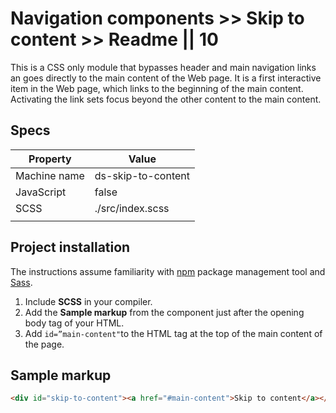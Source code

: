 # Navigation components >> Skip to content >> Readme || 10

This is a CSS only module that bypasses header and main navigation links an goes directly to the main content of the Web page. It is a first interactive item in the Web page, which links to the beginning of the main content. Activating the link sets focus beyond the other content to the main content.

## Specs

| Property | Value |
| --- | --- |
| Machine name | ds-skip-to-content |
| JavaScript | false |
| SCSS | ./src/index.scss |
|  |  |

## Project installation

The instructions assume familiarity with [npm](https://npmjs.com) package management tool and [Sass](https://sass-lang.com/).

1. Include **SCSS** in your compiler.
2. Add the **Sample markup** from the component just after the opening body tag of your HTML.
3. Add  `id=”main-content"`to the HTML tag at the top of the main content of the page. 

## Sample markup

```html preview
<div id="skip-to-content"><a href="#main-content">Skip to content</a></div>
```




